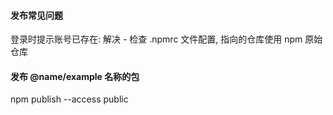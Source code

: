 #### 发布常见问题

登录时提示账号已存在: 解决 - 检查 .npmrc 文件配置, 指向的仓库使用 npm 原始仓库

#### 发布 @name/example 名称的包

npm publish --access public